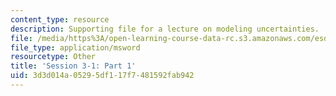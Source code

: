 ```yaml
---
content_type: resource
description: Supporting file for a lecture on modeling uncertainties.
file: /media/https%3A/open-learning-course-data-rc.s3.amazonaws.com/esd-70j-engineering-economy-module-fall-2009/3d3d014a05295df117f7481592fab942_ESD70session3_1Part1.xls
file_type: application/msword
resourcetype: Other
title: 'Session 3-1: Part 1'
uid: 3d3d014a-0529-5df1-17f7-481592fab942
---
```


